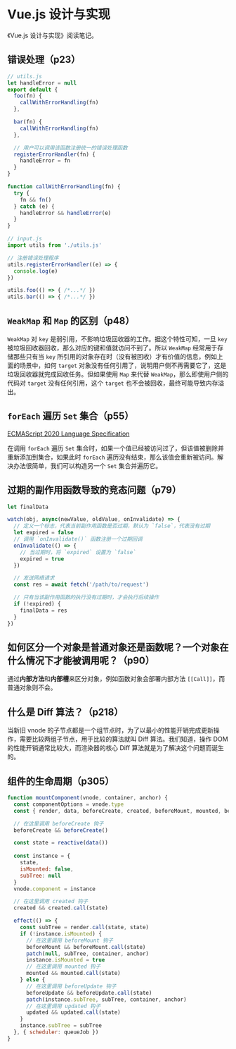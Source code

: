 # Vue.js 设计与实现

《Vue.js 设计与实现》阅读笔记。

## 错误处理（p23）

``` js
// utils.js
let handleError = null
export default {
  foo(fn) {
    callWithErrorHandling(fn)
  },

  bar(fn) {
    callWithErrorHandling(fn)
  },

  // 用户可以调用该函数注册统一的错误处理函数
  registerErrorHandler(fn) {
    handleError = fn
  }
}

function callWithErrorHandling(fn) {
  try {
    fn && fn()
  } catch (e) {
    handleError && handleError(e)
  }
}
```

``` js
// input.js
import utils from './utils.js'

// 注册错误处理程序
utils.registerErrorHandler((e) => {
  console.log(e)
})

utils.foo(() => { /*...*/ })
utils.bar(() => { /*...*/ })
```

## `WeakMap` 和 `Map` 的区别（p48）

`WeakMap` 对 `key` 是弱引用，不影响垃圾回收器的工作。据这个特性可知，一旦 `key` 被垃圾回收器回收，那么对应的键和值就访问不到了。所以 `WeakMap` 经常用于存储那些只有当 `key` 所引用的对象存在时（没有被回收）才有价值的信息，例如上面的场景中，如何 `target` 对象没有任何引用了，说明用户侧不再需要它了，这是垃圾回收器就完成回收任务。但如果使用 `Map` 来代替 `WeakMap`，那么即使用户侧的代码对 `target` 没有任何引用，这个 `target` 也不会被回收，最终可能导致内存溢出。

## `forEach` 遍历 `Set` 集合（p55）

[ECMAScript 2020 Language Specification](https://262.ecma-international.org/11.0/#sec-set.prototype.foreach)

在调用 `forEach` 遍历 `Set` 集合时，如果一个值已经被访问过了，但该值被删除并重新添加到集合，如果此时 `forEach` 遍历没有结束，那么该值会重新被访问。解决办法很简单，我们可以构造另一个 `Set` 集合并遍历它。

## 过期的副作用函数导致的竞态问题（p79）

``` js
let finalData

watch(obj, async(newValue, oldValue, onInvalidate) => {
  // 定义一个标志，代表当前副作用函数是否过期，默认为 `false`，代表没有过期
  let expired = false
  // 调用 `onInvalidate()` 函数注册一个过期回调
  onInvalidate(() => {
    // 当过期时，将 `expired` 设置为 `false`
    expired = true
  })

  // 发送网络请求
  const res = await fetch('/path/to/request')

  // 只有当该副作用函数的执行没有过期时，才会执行后续操作
  if (!expired) {
    finalData = res
  }
})
```

## 如何区分一个对象是普通对象还是函数呢？一个对象在什么情况下才能被调用呢？（p90）

通过**内部方法**和**内部槽**来区分对象，例如函数对象会部署内部方法 `[[Call]]`，而普通对象则不会。

## 什么是 Diff 算法？（p218）

当新旧 vnode 的子节点都是一个组节点时，为了以最小的性能开销完成更新操作，需要比较两组子节点，用于比较的算法就叫 Diff 算法。我们知道，操作 DOM 的性能开销通常比较大，而渲染器的核心 Diff 算法就是为了解决这个问题而诞生的。

## 组件的生命周期（p305）

``` js
function mountComponent(vnode, container, anchor) {
  const componentOptions = vnode.type
  const { render, data, beforeCreate, created, beforeMount, mounted, beforeUpdate, updated } = componentOptions

  // 在这里调用 beforeCreate 钩子
  beforeCreate && beforeCreate()

  const state = reactive(data())
  
  const instance = {
    state,
    isMounted: false,
    subTree: null
  }
  vnode.component = instance

  // 在这里调用 created 钩子
  created && created.call(state)

  effect(() => {
    const subTree = render.call(state, state)
    if (!instance.isMounted) {
      // 在这里调用 beforeMount 钩子
      beforeMount && beforeMount.call(state)
      patch(null, subTree, container, anchor)
      instance.isMounted = true
      // 在这里调用 mounted 钩子
      mounted && mounted.call(state)
    } else {
      // 在这里调用 beforeUpdate 钩子
      beforeUpdate && beforeUpdate.call(state)
      patch(instance.subTree, subTree, container, anchor)
      // 在这里调用 updated 钩子
      updated && updated.call(state)
    }
    instance.subTree = subTree
  }, { scheduler: queueJob })
}
```
